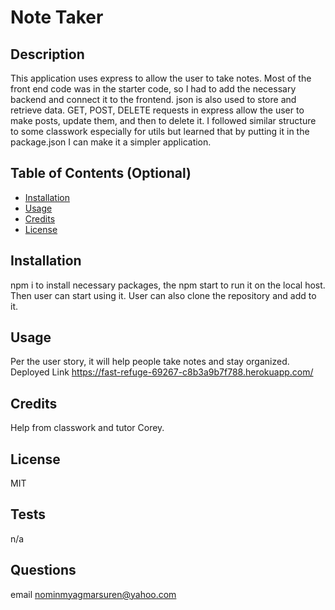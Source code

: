 # Note Taker

## Description
This application uses express to allow the user to take notes. Most of the front end code was in the starter code, so I had to add the necessary backend and connect it to the frontend. json is also used to store and retrieve data. GET, POST, DELETE requests in express allow the user to make posts, update them, and then to delete it. I followed similar structure to some classwork especially for utils but learned that by putting it in the package.json I can make it a simpler application.

## Table of Contents (Optional)

- [Installation](#installation)
- [Usage](#usage)
- [Credits](#credits)
- [License](#license)

## Installation
npm i to install necessary packages, the npm start to run it on the local host. Then user can start using it. User can also clone the repository and add to it. 

## Usage
Per the user story, it will help people take notes and stay organized. 
Deployed Link https://fast-refuge-69267-c8b3a9b7f788.herokuapp.com/

## Credits
Help from classwork and tutor Corey.

## License 
MIT


## Tests
n/a

## Questions
email nominmyagmarsuren@yahoo.com